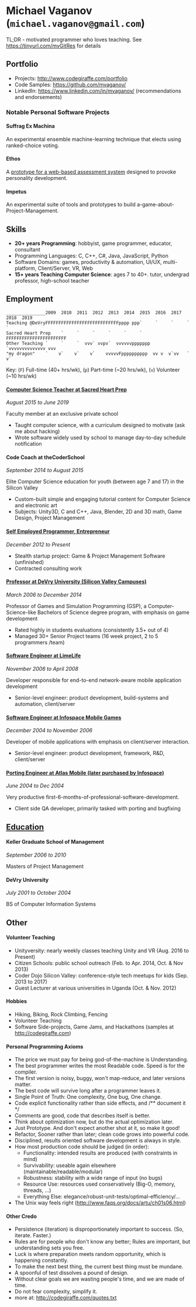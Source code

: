 # Michael Vaganov (`michael.vaganov@gmail.com`)

TL;DR - motivated programmer who loves teaching. See https://tinyurl.com/mvGitRes for details




## Portfolio
* Projects: http://www.codegiraffe.com/portfolio
* Code Samples: https://github.com/mvaganov/
* LinkedIn: https://www.linkedin.com/in/mvaganov/ (recommendations and endorsements)

### Notable Personal Software Projects

#### Suffrag Ex Machina

An experimental ensemble machine-learning technique that elects using ranked-choice voting.
#### Ethos

A [prototype for a web-based assessment system](http://codegiraffe.com/qeval/qual.html) designed to provoke personality development.
#### Impetus

An experimental suite of tools and prototypes to build a-game-about-Project-Management.

## Skills


* **20+ years Programming**: hobbyist, game programmer, educator, consultant
* Programming Languages: C, C++, C#, Java, JavaScript, Python
* Software Domains: games, productivity & automation, UI/UX, multi-platform, Client/Server, VR, Web
* **15+ years Teaching Computer Science**: ages 7 to 40+. tutor, undergrad professor, high-school teacher


## Employment
```
_______________2009  2010  2011  2012  2013  2014  2015  2016  2017  2018  2019
Teaching @DeVryFFFFFFFFFFFFFFFFFFFFFFFFFFFFpppp ppp`     `     `     `     `
Sacred Heart Prep    `     `     `     `     `     `   FFFFFFFFFFFFFFFFFFFFFFF
Other Teaching `     `     `  vvv` vvpv`  vvvvvvppppppp  `vvvvvvvvvvvvvv vvv
"my dragon"    `    v`    v`    v`    vvvvvFpppppppppp  vv v  v`vv   `    v`
```


Key: (```F```) Full-time (40+ hrs/wk), (```p```) Part-time (~20 hrs/wk), (```v```) Volunteer (~10 hrs/wk)


#### [Computer Science Teacher at Sacred Heart Prep](https://tinyurl.com/mvGitRes#computer-science-teacher-at-sacred-heart-prep)
*August 2015 to June 2019*

Faculty member at an exclusive private school
* Taught computer science, with a curriculum designed to motivate (ask me about hacking)
* Wrote software widely used by school to manage day-to-day schedule notification



#### Code Coach at theCoderSchool 
*September 2014 to August 2015*

Elite Computer Science education for youth (between age 7 and 17) in the Silicon Valley

* Custom-built simple and engaging tutorial content for Computer Science and electronic art
* Subjects: Unity3D, C and C++, Java, Blender, 2D and 3D math, Game Design, Project Management


#### [Self Employed Programmer, Entrepreneur](https://goo.gl/b27MsM#self-employed-programmer-entrepreneur)
*December 2012 to Present*


* Stealth startup project: Game & Project Management Software (unfinished)
* Contracted consulting work




#### [Professor at DeVry University (Silicon Valley Campuses)](https://goo.gl/b27MsM#professor-at-devry-university-silicon-valley-campuses)
*March 2006 to December 2014*

Professor of Games and Simulation Programming (GSP), a Computer-Science-like Bachelors of Science degree program, with emphasis on game development
* Rated highly in students evaluations (consistently 3.5+ out of 4)
* Managed 30+ Senior Project teams (16 week project, 2 to 5 programmers /team)


#### [Software Engineer at LimeLife](https://goo.gl/b27MsM#software-engineer-at-limelife)
*November 2006 to April 2008*

Developer responsible for end-to-end network-aware mobile application development

* Senior-level engineer: product development, build-systems and automation, client/server

#### [Software Engineer at Infospace Mobile Games](https://goo.gl/b27MsM#software-engineer-at-infospace-mobile-games)
*December 2004 to November 2006*

Developer of mobile applications with emphasis on client/server interaction.

* Senior-level engineer: product development, framework, R&D, client/server

#### [Porting Engineer at Atlas Mobile (later purchased by Infospace)](https://goo.gl/b27MsM#porting-engineer-at-atlas-mobile-later-purchased-by-infospace)
*June 2004 to Dec 2004*

Very productive first-6-months-of-professional-software-development.

* Client side QA developer, primarily tasked with porting and bugfixing

## [Education](https://goo.gl/b27MsM#education)


#### Keller Graduate School of Management
*September 2006 to 2010*

Masters of Project Management



#### DeVry University
*July 2001 to October 2004*

BS of Computer Information Systems



## Other


#### Volunteer Teaching

* Unityversity: nearly weekly classes teaching Unity and VR (Aug. 2016 to Present)
* Citizen Schools: public school outreach (Feb. to Apr. 2014, Oct. & Nov 2013)
* Coder Dojo Silicon Valley: conference-style tech meetups for kids (Sep. 2013 to 2017)
* Guest Lecturer at various universities in Uganda (Oct. & Nov. 2012)





#### Hobbies
* Hiking, Biking, Rock Climbing, Fencing
* Volunteer Teaching
* Software Side-projects, Game Jams, and Hackathons (samples at http://codegiraffe.com)

#### Personal Programming Axioms
* The price we must pay for being god-of-the-machine is Understanding.
* The best programmer writes the most Readable code. Speed is for the compiler.
* The first version is noisy, buggy, won't map-reduce, and later versions matter.
* The best code will survive long after a programmer leaves it.
* Single Point of Truth: One complexity, One bug, One change.
* Code explicit functionality rather than side effects, and /** document it */
* Comments are good, code that describes itself is better.
* Think about optimization now, but do the actual optimization later.
* Just Prototype. And don't expect another shot at it, so make it good!
* Refactor, Sooner rather than later; clean code grows into powerful code.
* Disciplined, results oriented software development is always in style.
* How most production code should be judged (in order):
  - Functionality: intended results are produced (with constraints in mind)
  - Survivability: useable again elsewhere (maintainable/readable/modular)
  - Robustness: stability with a wide range of input (no bugs)
  - Resource Use: resources used conservatively (Big-O, memory, threads, ...)
  - Everything Else: elegance/robust-unit-tests/optimal-efficiency/...
* The Unix way feels right (http://www.faqs.org/docs/artu/ch01s06.html)

#### Other Credo
* Persistence (iteration) is disproportionately important to success. (So, iterate. Faster.)
* Rules are for people who don't know any better; Rules are important, but understanding sets you free.
* Luck is where preparation meets random opportunity, which is happening constantly.
* To make the next best thing, the current best thing must be mundane.
* A spoonful of test dissolves a pound of design.
* Without clear goals we are wasting people's time, and we are made of time.
* Do not fear complexity, simplify it.
* more at: http://codegiraffe.com/quotes.txt
